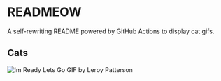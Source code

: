 # READMEOW

A self-rewriting README powered by GitHub Actions to display cat gifs.

## Cats

![Im Ready Lets Go GIF by Leroy Patterson](https://media1.giphy.com/media/CjmvTCZf2U3p09Cn0h/200.gif?cid=9acd02dawisng3om1izyq1n39vzc6q5uc57uw5edr0388qxh&ep=v1_gifs_search&rid=200.gif&ct=g)
